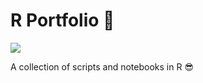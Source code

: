 # R Portfolio :rocket:
![](https://img.shields.io/github/repo-size/daspeks/r-portfolio)

A collection of scripts and notebooks in R :sunglasses:
